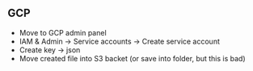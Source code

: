 ## GCP

- Move to GCP admin panel
- IAM & Admin -> Service accounts -> Create service account
- Create key -> json
- Move created file into S3 backet (or save into folder, but this is bad)
